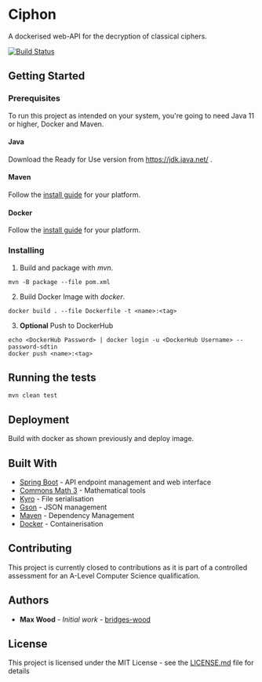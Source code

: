 # Ciphon

A dockerised web-API for the decryption of classical ciphers.

[![Build Status](https://travis-ci.com/bridges-wood/CiphersApp.svg?token=P6LpzqaQxmRysNZqqfKc&branch=master)](https://travis-ci.com/bridges-wood/CiphersApp)

## Getting Started

### Prerequisites

To run this project as intended on your system, you're going to need Java 11 or higher, Docker and Maven. 

#### Java
Download the Ready for Use version from https://jdk.java.net/ .

#### Maven
Follow the [install guide](https://maven.apache.org/install.html) for your platform.

#### Docker
Follow the [install guide](https://docs.docker.com/get-docker/) for your platform.

### Installing

1. Build and package with _mvn_.
```
mvn -B package --file pom.xml
```

2. Build Docker Image with _docker_.
```
docker build . --file Dockerfile -t <name>:<tag>
```

3. __Optional__ Push to DockerHub
```
echo <DockerHub Password> | docker login -u <DockerHub Username> --password-sdtin
docker push <name>:<tag>
```

## Running the tests
```
mvn clean test
```

## Deployment

Build with docker as shown previously and deploy image.

## Built With

* [Spring Boot](https://spring.io/projects/spring-boot) - API endpoint management and web interface
* [Commons Math 3](https://commons.apache.org/proper/commons-math/) - Mathematical tools
* [Kyro](https://github.com/EsotericSoftware/kryo) - File serialisation
* [Gson](https://github.com/google/gson) - JSON management
* [Maven](https://maven.apache.org/) - Dependency Management
* [Docker](https://www.docker.com/) - Containerisation

## Contributing

This project is currently closed to contributions as it is part of a controlled assessment for an A-Level Computer Science qualification.

## Authors

* **Max Wood** - *Initial work* - [bridges-wood](https://github.com/bridges-wood)

## License

This project is licensed under the MIT License - see the [LICENSE.md](LICENSE.md) file for details
